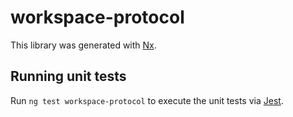 # workspace-protocol

This library was generated with [Nx](https://nx.dev).

## Running unit tests

Run `ng test workspace-protocol` to execute the unit tests via [Jest](https://jestjs.io).
